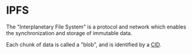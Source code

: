 # IPFS

The "Interplanetary File System" is a protocol and network which enables the synchronization and storage of immutable data.

Each chunk of data is called a "blob", and is identified by a [CID](./cid).